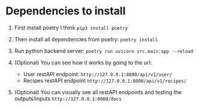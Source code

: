 # Dependencies to install

1. First install poetry I think
   `pip3 install poetry`

2. Then install all dependencies from poetry:
   `poetry install`

3. Run python backend server:
   `poetry run uvicorn src.main:app --reload`

4. (Optional) You can see how it works by going to the url:

   - User restAPI endpoint: `http://127.0.0.1:8000/api/v1/user/`
   - Recipes restAPI endpoint `http://127.0.0.1:8000/api/v1/recipes/`

5. (Optional) You can visually see all restAPI endpoints and testing the outputs/inputs
   `http://127.0.0.1:8000/docs`
